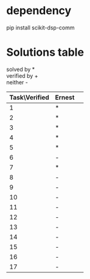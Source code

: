 # dependency
pip install scikit-dsp-comm

# Solutions table

solved by   *\
verified by +\
neither     -

| Task\Verified | Ernest   | |
|---------------|----------|----------|
|  1            |    *     |
|  2            |    *     |
|  3            |    *     |
|  4            |    *     |
|  5            |    *     |
|  6            |    -     |
|  7            |    *     |
|  8            |    -     |
|  9            |    -     |
| 10            |    -     |
| 11            |    -     |
| 12            |    -     |
| 13            |    -     |
| 14            |    -     |
| 15            |    -     |
| 16            |    -     |
| 17            |    -     |
